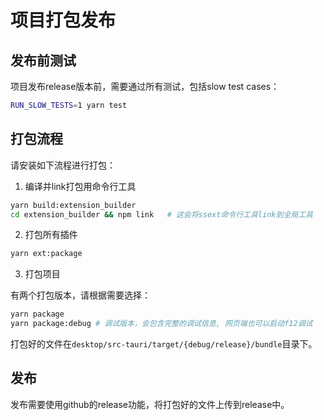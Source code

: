 项目打包发布
===============

## 发布前测试

项目发布release版本前，需要通过所有测试，包括slow test cases：

```bash
RUN_SLOW_TESTS=1 yarn test
```


## 打包流程

请安装如下流程进行打包：

1. 编译并link打包用命令行工具

```bash
yarn build:extension_builder
cd extension_builder && npm link   # 这会将ssext命令行工具link到全局工具
```

2. 打包所有插件

```bash
yarn ext:package
```

3. 打包项目

有两个打包版本，请根据需要选择：

```bash
yarn package
yarn package:debug # 调试版本，会包含完整的调试信息, 网页端也可以启动f12调试
```

打包好的文件在`desktop/src-tauri/target/{debug/release}/bundle`目录下。

## 发布

发布需要使用github的release功能，将打包好的文件上传到release中。



